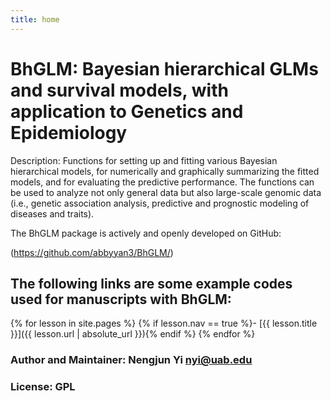 ```yaml
---
title: home
---
```


# BhGLM: Bayesian hierarchical GLMs and survival models, with application to Genetics and Epidemiology 

Description: Functions for setting up and fitting various Bayesian hierarchical models, for numerically and graphically summarizing the fitted models, and for evaluating the predictive performance. The functions can be used to analyze not only general data but also large-scale genomic data (i.e., genetic association analysis, predictive and prognostic modeling of diseases and traits).
       
The BhGLM package is actively and openly developed on GitHub: 

(https://github.com/abbyyan3/BhGLM/)

## The following links are some example codes used for manuscripts with BhGLM:

{% for lesson in site.pages %}
{% if lesson.nav == true %}- [{{ lesson.title }}]({{ lesson.url | absolute_url }}){% endif %}
{% endfor %}
</div>




### Author and Maintainer: Nengjun Yi <nyi@uab.edu>
### License: GPL
<div class="toc" markdown="1">
